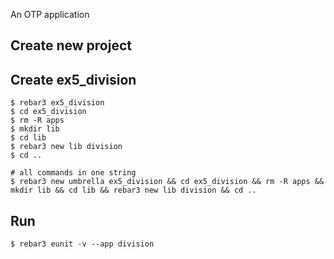 An OTP application

Create new project
----	
Create ex5_division
----	
	$ rebar3 ex5_division
	$ cd ex5_division
	$ rm -R apps
	$ mkdir lib
	$ cd lib
	$ rebar3 new lib division
	$ cd ..
	
	# all commands in one string
	$ rebar3 new umbrella ex5_division && cd ex5_division && rm -R apps && mkdir lib && cd lib && rebar3 new lib division && cd ..

Run
-----
	$ rebar3 eunit -v --app division
	
	